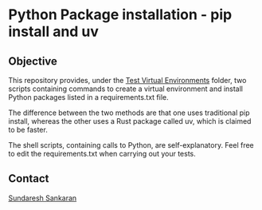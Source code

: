 # Python Package installation - pip install and uv <!-- omit in toc -->

## Objective

This repository provides, under the [Test Virtual Environments](./Test_Virtual_Environments/) folder, two scripts containing commands to create a virtual environment and install Python packages listed in a requirements.txt file.

The difference between the two methods are that one uses traditional pip install, whereas the other uses a Rust package called uv, which is claimed to be faster.

The shell scripts, containing calls to Python, are self-explanatory.  Feel free to edit the requirements.txt when carrying out your tests.

## Contact
[Sundaresh Sankaran](sundaresh.sankaran@gmail.com)

